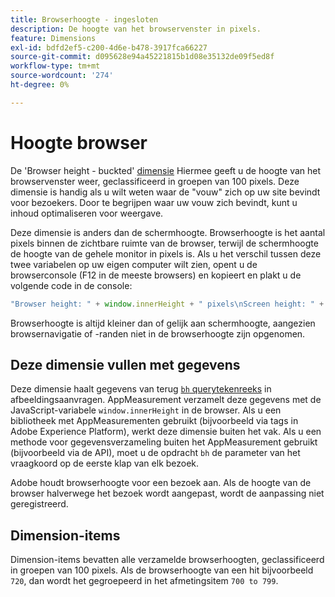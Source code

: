 ```yaml
---
title: Browserhoogte - ingesloten
description: De hoogte van het browservenster in pixels.
feature: Dimensions
exl-id: bdfd2ef5-c200-4d6e-b478-3917fca66227
source-git-commit: d095628e94a45221815b1d08e35132de09f5ed8f
workflow-type: tm+mt
source-wordcount: '274'
ht-degree: 0%

---
```


# Hoogte browser

De &#39;Browser height - buckted&#39; [dimensie](overview.md) Hiermee geeft u de hoogte van het browservenster weer, geclassificeerd in groepen van 100 pixels. Deze dimensie is handig als u wilt weten waar de &quot;vouw&quot; zich op uw site bevindt voor bezoekers. Door te begrijpen waar uw vouw zich bevindt, kunt u inhoud optimaliseren voor weergave.

Deze dimensie is anders dan de schermhoogte. Browserhoogte is het aantal pixels binnen de zichtbare ruimte van de browser, terwijl de schermhoogte de hoogte van de gehele monitor in pixels is. Als u het verschil tussen deze twee variabelen op uw eigen computer wilt zien, opent u de browserconsole (F12 in de meeste browsers) en kopieert en plakt u de volgende code in de console:

```javascript
"Browser height: " + window.innerHeight + " pixels\nScreen height: " + screen.height + " pixels";
```

Browserhoogte is altijd kleiner dan of gelijk aan schermhoogte, aangezien browsernavigatie of -randen niet in de browserhoogte zijn opgenomen.

## Deze dimensie vullen met gegevens

Deze dimensie haalt gegevens van terug [`bh` querytekenreeks](/help/implement/validate/query-parameters.md) in afbeeldingsaanvragen. AppMeasurement verzamelt deze gegevens met de JavaScript-variabele `window.innerHeight` in de browser. Als u een bibliotheek met AppMeasurementen gebruikt (bijvoorbeeld via tags in Adobe Experience Platform), werkt deze dimensie buiten het vak. Als u een methode voor gegevensverzameling buiten het AppMeasurement gebruikt (bijvoorbeeld via de API), moet u de opdracht `bh` de parameter van het vraagkoord op de eerste klap van elk bezoek.

Adobe houdt browserhoogte voor een bezoek aan. Als de hoogte van de browser halverwege het bezoek wordt aangepast, wordt de aanpassing niet geregistreerd.

## Dimension-items

Dimension-items bevatten alle verzamelde browserhoogten, geclassificeerd in groepen van 100 pixels. Als de browserhoogte van een hit bijvoorbeeld `720`, dan wordt het gegroepeerd in het afmetingsitem `700 to 799`.
